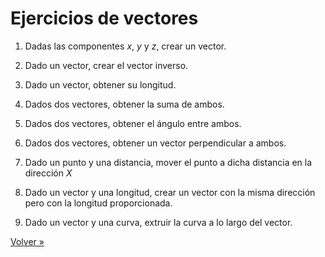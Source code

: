 # Ejercicios de vectores

1. Dadas las componentes $x$, $y$ y $z$, crear un vector.

2. Dado un vector, crear el vector inverso.

3. Dado un vector, obtener su longitud.

4. Dados dos vectores, obtener la suma de ambos.

5. Dados dos vectores, obtener el ángulo entre ambos.

6. Dados dos vectores, obtener un vector perpendicular a ambos.

7. Dado un punto y una distancia,
   mover el punto a dicha distancia en la dirección $X$

8. Dado un vector y una longitud,
   crear un vector con la misma dirección pero con la longitud proporcionada.

9. Dado un vector y una curva, extruir la curva a lo largo del vector.

[Volver »](..)
